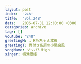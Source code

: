 ```yaml
---
layout: post
index:  "248"
title:  "vol.248"
date:   2006-07-01 12:00:00 +0300
categories: archive
tags: []
youtube: "248"
greetingM: ＪＲ松ちゃん本線
greetingT: 骨付き高須の小悪魔風
songName: ツッパリHigh
singer: 横浜銀蠅
---
```

